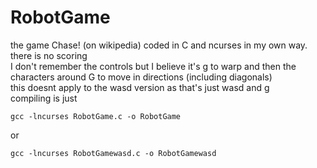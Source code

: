 # RobotGame
the game Chase! (on wikipedia) coded in C and ncurses in my own way.  
there is no scoring  
I don't remember the controls but I believe it's g to warp and then the characters around G to move in directions (including diagonals)  
this doesnt apply to the wasd version as that's just wasd and g  
compiling is just
```
gcc -lncurses RobotGame.c -o RobotGame
```
or
```
gcc -lncurses RobotGamewasd.c -o RobotGamewasd
```
